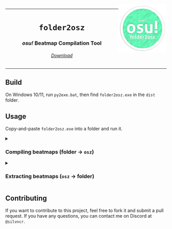 <img src="logo.png" align=right width=30%>

<div align="center">
<hr>

# `folder2osz`
### *osu!* Beatmap Compilation Tool
###### [Download](https://github.com/silvncr/folder2osz/releases/latest)

<hr>
</div>

## Build

On Windows 10/11, run `py2exe.bat`, then find `folder2osz.exe` in the `dist` folder.

## Usage

Copy-and-paste `folder2osz.exe` into a folder and run it.

<details><summary><h3>Compiling beatmaps (folder -> <code>osz</code>)</h3></summary>

```sh
Mode: [c]ompile or [e]xtract
> c
```

The program will create an `osz` file for every folder and subfolder that contains a `.osu` file. Files generated from subfolders will be placed in the same subfolder.

Each `osz` file will be named after the folder it was created from. If you're downloading beatmaps from an online source, the folder will usually be named after the map.

</details>

<details><summary><h3>Extracting beatmaps (<code>osz</code> -> folder)</h3></summary>

```sh
Mode: [c]ompile or [e]xtract
> e
```

The program will generate a folder for every `osz` file in the current folder and its subfolders. Folders generated from subfolders will be placed in the same subfolder.

Each folder will be named after the `osz` file it was created from. If you're downloading beatmaps from an online source, the `osz` file will usually be named after the map.

</details>

## Contributing

If you want to contribute to this project, feel free to fork it and submit a pull request. If you have any questions, you can contact me on Discord at `@silvncr`.
